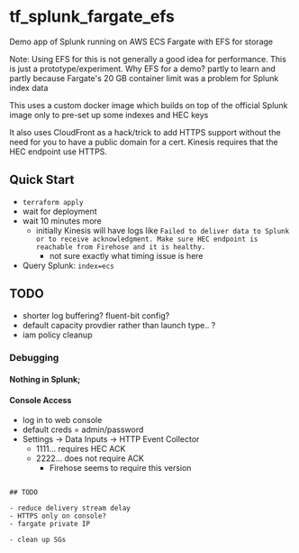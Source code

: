 # tf_splunk_fargate_efs

Demo app of Splunk running on AWS ECS Fargate with EFS for storage

Note: Using EFS for this is not generally a good idea for performance. This is
just a prototype/experiment. Why EFS for a demo? partly to learn and partly because
Fargate's 20 GB container limit was a problem for Splunk index data

This uses a custom docker image which builds on top of the official Splunk image only to pre-set up some
indexes and HEC keys

It also uses CloudFront as a hack/trick to add HTTPS support without the need for you to have
a public domain for a cert. Kinesis requires that the HEC endpoint use HTTPS.

## Quick Start

- `terraform apply`
- wait for deployment
- wait 10 minutes more
    - initially Kinesis will have logs like `Failed to deliver data to Splunk or to receive acknowledgment. Make sure HEC endpoint is reachable from Firehose and it is healthy.`
        - not sure exactly what timing issue is here
- Query Splunk: `index=ecs`


## TODO
- shorter log buffering? fluent-bit config?
- default capacity provdier rather than launch type.. ?
- iam policy cleanup


### Debugging

#### Nothing in Splunk;

#### Console Access

- log in to web console
- default creds = admin/password
- Settings -> Data Inputs -> HTTP Event Collector
    - 1111... requires HEC ACK
    - 2222... does not require ACK
        - Firehose seems to require this version
```

## TODO

- reduce delivery stream delay
- HTTPS only on console?
- fargate private IP

- clean up SGs
